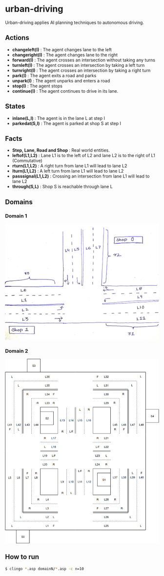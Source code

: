 # urban-driving

Urban-driving applies AI planning techniques to autonomous driving.

## Actions
  - **changeleft(I)** : The agent changes lane to the left
  - **changeright(I)** : The agent changes lane to the right
  - **forward(I)** : The agent crosses an intersection without taking any turns
  - **turnleft(I)** : The agent crosses an intersection by taking a left turn
  - **turnright(I)** : The agent crosses an intersection by taking a right turn
  - **park(I)** : The agent exits a road and parks
  - **unpark(I)** : The agent unparks and enters a road
  - **stop(I)** : The agent stops
  - **continue(I)** : The agent continues to drive in its lane.

## States
  - **inlane(L,I)** : The agent is in the lane L at step I
  - **parkedat(S,I)** : The agent is parked at shop S at step I

## Facts
  - **Step, Lane, Road and Shop** : Real world entities.
  - **leftof(L1,L2)** : Lane L1 is to the left of L2 and lane L2 is to the right of L1 (Commutative)
  - **rturn(L1,L2)** : A right turn from lane L1 will lead to lane L2
  - **lturn(L1,L2)** : A left turn from lane L1 will lead to lane L2
  - **passsignal(L1,L2)** : Crossing an intersection from lane L1 will lead to lane L2
  - **through(S,L)** : Shop S is reachable through lane L

## Domains
### Domain 1
![Domain1](/domain1/domain1.jpg?raw=true "Domain1")
### Domain 2
![Domain1](/domain2/domain2.png?raw=true "Domain2")

## How to run
```sh
$ clingo *.asp domainN/*.asp -c n=10
```
